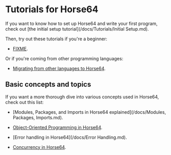 
<!-- For license of this file, see LICENSE.md in the base dir. -->

Tutorials for Horse64
=====================

If you want to know how to set up Horse64 and write your first program,
check out [the initial setup tutorial](/docs/Tutorials/Initial Setup.md).

Then, try out these tutorials if you're a beginner:

- [FIXME](/FIXME.md).

Or if you're coming from other programming languages:

- [Migrating from other languages to Horse64](
     /docs/Tutorials/Migrating%20from%20Other%20Languages.md
  ).


Basic concepts and topics
-------------------------

If you want a more thorough dive into various concepts
used in Horse64, check out this list:

- [Modules, Packages, and Imports in Horse64
  explained](/docs/Modules, Packages, Imports.md).

- [Object-Oriented Programming in Horse64](/docs/OOP.md).

- [Error handling in Horse64](/docs/Error Handling.md).

- [Concurrency in Horse64](/docs/Concurrency.md).

